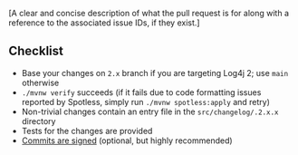 [A clear and concise description of what the pull request is for along with a reference to the associated issue IDs, if they exist.]

## Checklist

* Base your changes on `2.x` branch if you are targeting Log4j 2; use `main` otherwise
* `./mvnw verify` succeeds (if it fails due to code formatting issues reported by Spotless, simply run `./mvnw spotless:apply` and retry)
* Non-trivial changes contain an entry file in the `src/changelog/.2.x.x` directory
* Tests for the changes are provided
* [Commits are signed](https://docs.github.com/en/authentication/managing-commit-signature-verification/signing-commits) (optional, but highly recommended)
